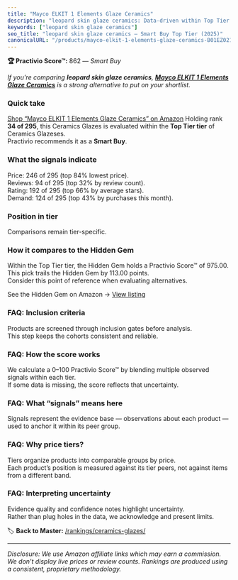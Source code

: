 ```yaml
---
title: "Mayco ELKIT 1 Elements Glaze Ceramics"
description: "leopard skin glaze ceramics: Data-driven within Top Tier ranking using the Practivio Score™. Positioned by quality, value, demand, findability, momentum."
keywords: ["leopard skin glaze ceramics"]
seo_title: "leopard skin glaze ceramics — Smart Buy Top Tier (2025)"
canonicalURL: "/products/mayco-elkit-1-elements-glaze-ceramics-B01EZ021WU/"
---
```


**🏆 Practivio Score™:** 862 — _Smart Buy_


*If you're comparing **leopard skin glaze ceramics**, **[Mayco ELKIT 1 Elements Glaze Ceramics](https://www.amazon.com/dp/B01EZ021WU?tag=practivio-20)** is a strong alternative to put on your shortlist.*
### Quick take
[Shop “Mayco ELKIT 1 Elements Glaze Ceramics” on Amazon](https://www.amazon.com/dp/B01EZ021WU?tag=practivio-20)
Holding rank **34 of 295**, this Ceramics Glazes is evaluated within the **Top Tier tier** of Ceramics Glazeses.  
Practivio recommends it as a **Smart Buy**.

### What the signals indicate
Price: 246 of 295 (top 84% lowest price).  
Reviews: 94 of 295 (top 32% by review count).  
Rating: 192 of 295 (top 66% by average stars).  
Demand: 124 of 295 (top 43% by purchases this month).

### Position in tier
Comparisons remain tier-specific.

### How it compares to the Hidden Gem
Within the Top Tier tier, the Hidden Gem holds a Practivio Score™ of 975.00.  
This pick trails the Hidden Gem by 113.00 points.  
Consider this point of reference when evaluating alternatives.  

See the Hidden Gem on Amazon → [View listing](https://www.amazon.com/dp/B0DKGZK9ZC?tag=practivio-20)

### FAQ: Inclusion criteria
Products are screened through inclusion gates before analysis.  
This step keeps the cohorts consistent and reliable.

### FAQ: How the score works
We calculate a 0–100 Practivio Score™ by blending multiple observed signals within each tier.  
If some data is missing, the score reflects that uncertainty.

### FAQ: What “signals” means here
Signals represent the evidence base — observations about each product — used to anchor it within its peer group.

### FAQ: Why price tiers?
Tiers organize products into comparable groups by price.  
Each product’s position is measured against its tier peers, not against items from a different band.

### FAQ: Interpreting uncertainty
Evidence quality and confidence notes highlight uncertainty.  
Rather than plug holes in the data, we acknowledge and present limits.


🏷️ **Back to Master:** [/rankings/ceramics-glazes/](/rankings/ceramics-glazes/)

---
_Disclosure: We use Amazon affiliate links which may earn a commission. We don’t display live prices or review counts. Rankings are produced using a consistent, proprietary methodology._
